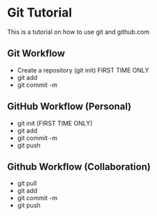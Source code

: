 # Git Tutorial

This is a tutorial on how to use git and github.com

## Git Workflow

- Create a repository (git init) FIRST TIME ONLY
- git add
- git commit -m

## GitHub Workflow (Personal)

- git init (FIRST TIME ONLY)
- git add
- git commit -m
- git push

## Github Workflow (Collaboration)

- git pull
- git add
- git commit -m
- git push
